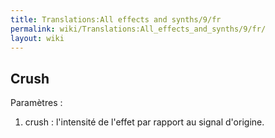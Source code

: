 ```yaml
---
title: Translations:All effects and synths/9/fr
permalink: wiki/Translations:All_effects_and_synths/9/fr/
layout: wiki
---
```


## Crush

Paramètres :

1.  crush : l'intensité de l'effet par rapport au signal d'origine.
